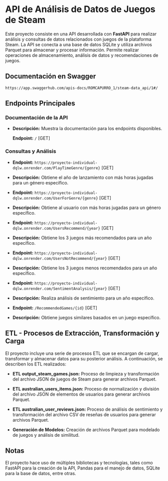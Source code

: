 # API de Análisis de Datos de Juegos de Steam

Este proyecto consiste en una API desarrollada con **FastAPI** para realizar análisis y consultas de datos relacionados con juegos de la plataforma Steam. La API se conecta a una base de datos SQLite y utiliza archivos Parquet para almacenar y procesar información. Permite realizar operaciones de almacenamiento, análisis de datos y recomendaciones de juegos.

## Documentación en Swagger
`https://app.swaggerhub.com/apis-docs/ROMCAPURRO_1/steam-data_api/1#/`

## Endpoints Principales

### Documentación de la API

- **Descripción:** Muestra la documentación para los endpoints disponibles.

    **Endpoint:** `/` [GET]

### Consultas y Análisis

- **Endpoint:** `https://proyecto-individual-dqlw.onrender.com/PlayTimeGenre/{genre}` [GET]
- **Descripción:** Obtiene el año de lanzamiento con más horas jugadas para un género específico.

- **Endpoint:** `https://proyecto-individual-dqlw.onrender.com/UserForGenre/{genre}` [GET]
- **Descripción:** Obtiene al usuario con más horas jugadas para un género específico.

- **Endpoint:** `https://proyecto-individual-dqlw.onrender.com/UsersRecommend/{year}` [GET]
- **Descripción:** Obtiene los 3 juegos más recomendados para un año específico.

- **Endpoint:** `https://proyecto-individual-dqlw.onrender.com/UsersNotRecommend/{year}` [GET]
- **Descripción:** Obtiene los 3 juegos menos recomendados para un año específico.

- **Endpoint:** `https://proyecto-individual-dqlw.onrender.com/SentimentAnalysis/{year}` [GET]
- **Descripción:** Realiza análisis de sentimiento para un año específico.

- **Endpoint:** `/RecommendedGames/{id}` [GET]
- **Descripción:** Obtiene juegos similares basados en un juego específico.

## ETL - Procesos de Extracción, Transformación y Carga

El proyecto incluye una serie de procesos ETL que se encargan de cargar, transformar y almacenar datos para su posterior análisis. A continuación, se describen los ETL realizados:

- **ETL output_steam_games.json:** Proceso de limpieza y transformación del archivo JSON de juegos de Steam para generar archivos Parquet.

- **ETL australian_users_items.json:** Proceso de normalización y división del archivo JSON de elementos de usuarios para generar archivos Parquet.

- **ETL australian_user_reviews.json:** Proceso de análisis de sentimiento y transformación del archivo CSV de reseñas de usuarios para generar archivos Parquet.

- **Generación de Modelos:** Creación de archivos Parquet para modelado de juegos y análisis de similitud.

## Notas

El proyecto hace uso de múltiples bibliotecas y tecnologías, tales como FastAPI para la creación de la API, Pandas para el manejo de datos, SQLite para la base de datos, entre otras.